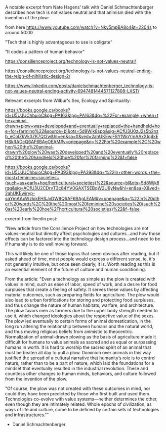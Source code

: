A notable excerpt from Nate Hagens' talk with Daniel Schmachtenberger describes how tech is not values neutral and that animism died with the invention of the plow:

from here https://www.youtube.com/watch?v=Nkv5mpBA8o4&t=2204s to around 50:00

"Tech that is highly advantageous to use is obligate"

"It codes a pattern of human behavior"

https://consilienceproject.org/technology-is-not-values-neutral/

https://consilienceproject.org/technology-is-not-values-neutral-ending-the-reign-of-nihilistic-design-2/

https://www.linkedin.com/posts/danielschmachtenberger_technology-is-not-values-neutral-ending-activity-6947481444571127808-LXST/

Relevant excerpts from Wilbur's Sex, Ecology and Spirituality:

https://books.google.ca/books?id=U5UJUChbuioC&pg=PA163&lpg=PA163&dq=%22For+example,+when+the+animal-drawn+plow+was+developed+and+eventually+replaced+the+handheld+hoe+for+farming%22&source=bl&ots=5d8Wjk8spo&sig=ACfU3U0zJ2s5b2nzb_eColZkVk3ZK7Qt2w&hl=en&sa=X&ved=2ahUKEwjF8YfWqYmAAxXIg4kEHSkRADcQ6AF6BAgOEAM#v=onepage&q=%22For%20example%2C%20when%20the%20animal-drawn%20plow%20was%20developed%20and%20eventually%20replaced%20the%20handheld%20hoe%20for%20farming%22&f=false

https://books.google.ca/books?id=U5UJUChbuioC&pg=PA393&lpg=PA393&dq=%22In+other+words,+the+most+feminine+societies+(such+as+early+hoe/horticultural+societies)%22&source=bl&ots=5d8Wjk8rqq&sig=ACfU3U2CDrvT3c84YV0GAXTSEBqW2U9yNw&hl=en&sa=X&ved=2ahUKEwiryp-sqYmAAxWzlokEHSJvDW8Q6AF6BAgLEAM#v=onepage&q=%22In%20other%20words%2C%20the%20most%20feminine%20societies%20(such%20as%20early%20hoe%2Fhorticultural%20societies)%22&f=false

excerpt from linedin post:

"New article from the Consilience Project on how technologies are not values-neutral but directly affect psychologies and cultures...and how those effects can be factored into the technology design process...and need to be if humanity is to do well moving forward. 

This will likely be one of those topics that seem obvious after reading, but if asked ahead of time, most people would express a different sense, ie, it's not generally intuitive, but once seen clearly, it is. Worth reading as this is an essential element of the future of culture and human conditioning. 

From the article: 
"Even a technology as simple as the plow is created with values in mind, such as ease of labor, speed of work, and a desire for food surpluses that create a feeling of safety. It serves these values by affecting material outcomes, such as preparing fields for agriculture. The plow would also lead to urban fortifications for storing and protecting food surpluses, and thus change the nature of human habitats, warfare, and architecture. The plow favors men as farmers due to the upper body strength needed to use it, which changed ideologies about the respective value of the sexes. The plow led eventually to certain forms of animal domestication, in the long run altering the relationship between humans and the natural world, and thus moving religious beliefs from animistic to theocentric. Normalization of animal-drawn plowing as the basis of agriculture made it difficult for humans to value animals as sacred and as equal or surpassing humans in worth. It is hard to worship the sacred spirit of an animal that must be beaten all day to pull a plow. Dominion over animals in this way justified the spread of a cultural narrative that humanity’s role is to control nature, rather than to be a part of nature, which laid the foundations for a mindset that eventually resulted in the industrial revolution. These and countless other changes to human minds, behaviors, and culture followed from the invention of the plow.

"Of course, the plow was not created with these outcomes in mind, nor could they have been predicted by those who first built and used them. Technologies co-evolve with value systems—neither determines the other, even though they are intimately related. Whole epochs of civilization, as ways of life and culture, come to be defined by certain sets of technologies and infrastructures.""
- Daniel Schmachtenberger

